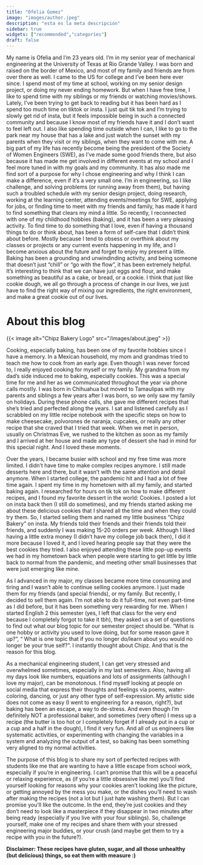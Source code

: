 ```yaml
---
title: "Ofelia Gomez"
image: "images/author.jpeg"
description: "esta es la meta descripción"
sidebar: true
widgets: ["recommended","categories"]
draft: false
---
```

My name is Ofelia and I’m 23 years old. I’m in my senior year of mechanical engineering at the University of Texas at Rio Grande Valley. I was born and raised on the border of Mexico, and most of my family and friends are from over there as well. I came to the US for college and I’ve been here ever since. I spend most of my time at school, working on my senior design project, or doing my never ending homework. But when I have free time, I like to spend time with my siblings or my friends or watching movies/shows. Lately, I’ve been trying to get back to reading but it has been hard as I spend too much time on tiktok or insta. I just quit tik tok and I’m trying to slowly get rid of insta, but it feels impossible being in such a connected community and because I know most of my friends have it and I don’t want to feel left out. I also like spending time outside when I can, I like to go to the park near my house that has a lake and just watch the sunset with my parents when they visit or my siblings, when they want to come with me. A big part of my life has recently become being the president of the Society of Women Engineers (SWE), as I’ve made some good friends there, but also because it has made me get involved in different events at my school and I feel more tuned in with my goals and my community. It has also made me find sort of a purpose for why I chose engineering and why I think I can make a difference, even if it’s a very small one. I’m in engineering, so I like challenge, and solving problems (or running away from them), but having such a troubled schedule with my senior design project, doing research, working at the learning center, attending events/meetings for SWE, applying for jobs, or finding time to meet with my friends and family, has made it hard to find something that clears my mind a little. So recently, I reconnected with one of my childhood hobbies (baking), and it has been a very pleasing activity. To find time to do something that I love, even if having a thousand things to do or think about, has been a form of self-care that I didn’t think about before. Mostly because I tend to obsess or overthink about my classes or projects or any current events happening in my life, and I become anxious about the future and forget to enjoy my present a little. Baking has been a grounding and unwindinding activity, and being someone that doesn’t just “chill” or “go with the flow”, it has been extremely helpful. It’s interesting to think that we can have just eggs and flour, and make something as beautiful as a cake, or bread, or a cookie. I think that just like cookie dough, we all go through a process of change in our lives, we just have to find the right way of mixing our ingredients, the right environment, and make a great cookie out of our lives. 

# About this blog
{{< image alt="Chipz Bakery Logo" src="/images/about.jpeg" >}}

Cooking, especially baking, has been one of my favorite hobbies since I have a memory. In a Mexican household, my mom and grandmas tried to teach me how to cook from an early age. Even though I was never forced to, I really enjoyed cooking for myself or my family. My grandma from my dad’s side induced me to baking, especially cookies. This was a special time for me and her as we communicated throughout the year via phone calls mostly. I was born in Chihuahua but moved to Tamaulipas with my parents and siblings a few years after I was born, so we only saw my family on holidays. During these phone calls, she gave me different recipes that she’s tried and perfected along the years. I sat and listened carefully as I scrabbled on my little recipe notebook with the specific steps on how to make cheesecake, polvorones de naranja, cupcakes, or really any other recipe that she craved that I tried that week. When we met in person, usually on Christmas Eve, we rushed to the kitchen as soon as my family and I arrived at her house and made any type of dessert she had in mind for this special night. And I loved these moments. 

Over the years, I became busier with school and my free time was more limited. I didn’t have time to make complex recipes anymore. I still made desserts here and there, but it wasn’t with the same attention and detail anymore. When I started college, the pandemic hit and I had a lot of free time again. I spent my time in my hometown with all my family, and started baking again. I researched for hours on tik tok on how to make different recipes, and I found my favorite dessert in the world: Cookies. I posted a lot on insta back then (I still do sometimes), and my friends started asking me about these delicious cookies that I shared all the time and when they could try them. So, I started selling them and named my little business “Chipz Bakery” on insta. My friends told their friends and their friends told their friends, and suddenly I was making 15-20 orders per week. Although I liked having a little extra money (I didn’t have my college job back then), I did it more because I loved it, and I loved hearing people say that they were the best cookies they tried. I also enjoyed attending these little pop-up events we had in my hometown back when people were starting to get little by little back to normal from the pandemic, and meeting other small businesses that were just emerging like mine. 

As I advanced in my major, my classes became more time consuming and tiring and I wasn’t able to continue selling cookies anymore. I just made them for my friends (and special friends), or my family. But recently, I decided to sell them again. I’m not able to do it full-time, not even part-time as I did before, but it has been something very rewarding for me. When I started English 2 this semester (yes, I left that class for the very end because I completely forgot to take it tbh), they asked us a set of questions to find out what our blog topic for our semester project should be. “What is one hobby or activity you used to love doing, but for some reason gave it up?”, “ What is one topic that if you no longer do/learn about you would no longer be your true self?”. I instantly thought about Chipz. And that is the reason for this blog.

As a mechanical engineering student, I can get very stressed and overwhelmed sometimes, especially in my last semesters. Also, having all my days look like numbers, equations and lots of assignments (although I love my major), can be monotonous. I find myself looking at people on social media that express their thoughts and feelings via poems, water-coloring, dancing, or just any other type of self-expression. My artistic side does not come as easy (I went to engineering for a reason, right?), but baking has been an escape, a way to de-stress. And even though I’m definitely NOT a professional baker, and sometimes (very often) I mess up a recipe (the butter is too hot or I completely forget if I already put in a cup or a cup and a half in the dough), I find it very fun. And all of us engineers like systematic activities, or experimenting with changing the variables in a system and analyzing the output of a test, so baking has been something very aligned to my normal activities. 

The purpose of this blog is to share my sort of perfected recipes with students like me that are wanting to have a little escape from school work, especially if you’re in engineering. I can’t promise that this will be a peaceful or relaxing experience, as (if you’re a little obsessive like me) you’ll find yourself looking for reasons why your cookies aren’t looking like the picture, or getting annoyed by the mess you make, or the dishes you’ll need to wash after making the recipes (not a lot but I just hate washing them). But I can promise you’ll like the outcome. In the end, they’re just cookies and they don’t need to look like a masterpiece if they disappear in two minutes after being ready (especially if you live with your four siblings). So, challenge yourself, make one of my recipes and share them with your stressed engineering major buddies, or your crush (and maybe get them to try a recipe with you in the future?). 

**Disclaimer: These recipes have gluten, sugar, and all those unhealthy (but delicious) things, so eat them with measure :)**

